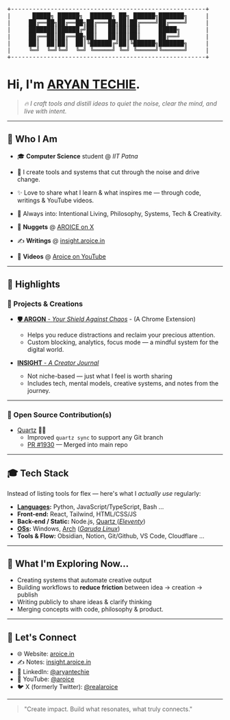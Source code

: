 <pre>
+------------------------------------------------------+
|      █████╗ ██████╗  ██████╗ ██╗ ██████╗███████╗     |
|     ██╔══██╗██╔══██╗██╔═══██╗██║██╔════╝██╔════╝     |
|     ███████║██████╔╝██║   ██║██║██║     █████╗       |
|     ██╔══██║██╔══██╗██║   ██║██║██║     ██╔══╝       |
|     ██║  ██║██║  ██║╚██████╔╝██║╚██████╗███████╗     |
|     ╚═╝  ╚═╝╚═╝  ╚═╝ ╚═════╝ ╚═╝ ╚═════╝╚══════╝     |
+------------------------------------------------------+
</pre>

# Hi, I'm [ARYAN TECHIE](https://youtube.com/@aroice).

> *🔥 I craft tools and distill ideas  to quiet the noise, clear the mind, and live with intent.*
<!-- > *🔥 I design tools and distill ideas — helping myself and others cut the noise, think clearly, and live with intent.* -->

---
## 🧠 Who I Am

- 🎓 **Computer Science** student @ *IIT Patna*
    
- 🚀 I create tools and systems that cut through the noise and drive change.
- ✨ Love to share what I learn & what inspires me — through code, writings & YouTube videos.
- 🌱 Always into: Intentional Living, Philosophy, Systems, Tech & Creativity.

- 💎 **Nuggets** @ [AROICE on X](https://x.com/aryantechie)  

- ✍️ **Writings** @ [insight.aroice.in](https://insight.aroice.in)  

- 🎥 **Videos** @ [Aroice on YouTube](https://youtube.com/@aroice)  


---

## 🌟 Highlights

### 🔧 Projects & Creations

-  [**🛡️ ARGON** - *Your Shield Against Chaos*](https://argon.aroice.in) - (A Chrome Extension)
    - Helps you reduce distractions and reclaim your precious attention.
    - Custom blocking, analytics, focus mode — a mindful system for the digital world.

- [**INSIGHT** - *A Creator Journal*](https://insight.aroice.in)
  - Not niche-based — just what I feel is worth sharing
  - Includes tech, mental models, creative systems, and notes from the journey.


---

### 💎 Open Source Contribution(s)

- [Quartz](https://github.com/jackyzha0/quartz) ✔⃣
  - Improved `quartz sync` to support any Git branch
  - [PR #1930](https://github.com/jackyzha0/quartz/pull/1930) — Merged into main repo

---

## 🎓 Tech Stack

Instead of listing tools for flex — here's what I *actually use* regularly:

- **[Languages](https://en.wikipedia.org/wiki/Programming_language):** Python, JavaScript/TypeScript, Bash ...
- **Front-end:** React, Tailwind, HTML/CSS/JS
- **Back-end / Static:** Node.js, [Quartz ](https://github.com/jackyzha0/quartz)([*Eleventy*](https://www.11ty.dev/))
- **[OSs](https://en.wikipedia.org/wiki/Operating_system):** Windows, [Arch](https://archlinux.org) ([*Garuda Linux*](https://garudalinux.org))
- **Tools & Flow:** Obsidian, Notion, Git/Github, VS Code, Cloudflare ...


---

## 🚀 What I'm Exploring Now...

- Creating systems that automate creative output
- Building workflows to **reduce friction** between idea → creation → publish
- Writing publicly to share ideas & clarify thinking
- Merging concepts with code, philosophy & product.


---

## 💬 Let's Connect

- 🌐 Website: [aroice.in](https://aroice.in)
- ✍️ Notes: [insight.aroice.in](https://insight.aroice.in)
- 💼 LinkedIn: [@aryantechie](https://www.linkedin.com/in/aryantechie/)
- 🎥 YouTube: [@aroice](https://youtube.com/@aroice)
- 🐦 X (formerly Twitter): [@realaroice](https://twitter.com/realaroice)

---

<!-- > "Create impact. Create something that resonates and truly connects." -->

> "Create impact. Build what resonates, what truly connects."

